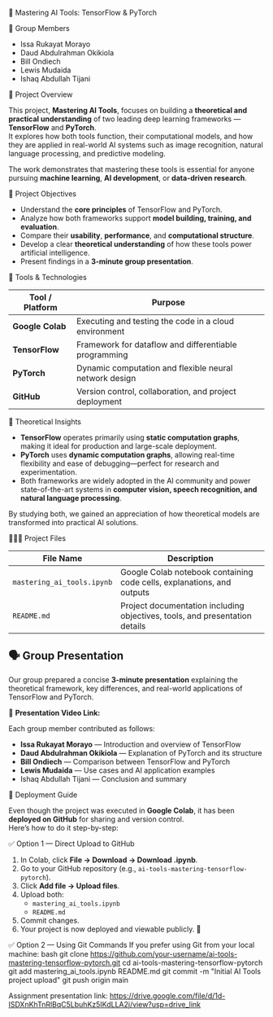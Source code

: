  🧠 Mastering AI Tools: TensorFlow & PyTorch

👥 Group Members
- Issa Rukayat Morayo  
- Daud Abdulrahman Okikiola  
- Bill Ondiech  
- Lewis Mudaida  
- Ishaq Abdullah Tijani


 📘 Project Overview

This project, **Mastering AI Tools**, focuses on building a **theoretical and practical understanding** of two leading deep learning frameworks — **TensorFlow** and **PyTorch**.  
It explores how both tools function, their computational models, and how they are applied in real-world AI systems such as image recognition, natural language processing, and predictive modeling.

The work demonstrates that mastering these tools is essential for anyone pursuing **machine learning**, **AI development**, or **data-driven research**.



 🎯 Project Objectives

- Understand the **core principles** of TensorFlow and PyTorch.  
- Analyze how both frameworks support **model building, training, and evaluation**.  
- Compare their **usability**, **performance**, and **computational structure**.  
- Develop a clear **theoretical understanding** of how these tools power artificial intelligence.  
- Present findings in a **3-minute group presentation**.



 🧩 Tools & Technologies

| Tool / Platform | Purpose |
|-----------------|----------|
| **Google Colab** | Executing and testing the code in a cloud environment |
| **TensorFlow** | Framework for dataflow and differentiable programming |
| **PyTorch** | Dynamic computation and flexible neural network design |
| **GitHub** | Version control, collaboration, and project deployment |



 🧠 Theoretical Insights

- **TensorFlow** operates primarily using **static computation graphs**, making it ideal for production and large-scale deployment.  
- **PyTorch** uses **dynamic computation graphs**, allowing real-time flexibility and ease of debugging—perfect for research and experimentation.  
- Both frameworks are widely adopted in the AI community and power state-of-the-art systems in **computer vision, speech recognition, and natural language processing**.  

By studying both, we gained an appreciation of how theoretical models are transformed into practical AI solutions.



 🧑🏽‍💻 Project Files

| File Name | Description |
|------------|-------------|
| `mastering_ai_tools.ipynb` | Google Colab notebook containing code cells, explanations, and outputs |
| `README.md` | Project documentation including objectives, tools, and presentation details |



## 🗣️ Group Presentation

Our group prepared a concise **3-minute presentation** explaining the theoretical framework, key differences, and real-world applications of TensorFlow and PyTorch.  

🎥 **Presentation Video Link:**   

Each group member contributed as follows:  
- **Issa Rukayat Morayo** — Introduction and overview of TensorFlow  
- **Daud Abdulrahman Okikiola** — Explanation of PyTorch and its structure  
- **Bill Ondiech** — Comparison between TensorFlow and PyTorch  
- **Lewis Mudaida** — Use cases and AI application examples  
- 	Ishaq Abdullah Tijani — Conclusion and summary  



 🚀 Deployment Guide

Even though the project was executed in **Google Colab**, it has been **deployed on GitHub** for sharing and version control.  
Here’s how to do it step-by-step:

 ✅ Option 1 — Direct Upload to GitHub
1. In Colab, click **File → Download → Download .ipynb**.  
2. Go to your GitHub repository (e.g., `ai-tools-mastering-tensorflow-pytorch`).  
3. Click **Add file → Upload files**.  
4. Upload both:
   - `mastering_ai_tools.ipynb`
   - `README.md`
5. Commit changes.  
6. Your project is now deployed and viewable publicly. 🎉

 ✅ Option 2 — Using Git Commands
If you prefer using Git from your local machine:
bash
git clone https://github.com/your-username/ai-tools-mastering-tensorflow-pytorch.git
cd ai-tools-mastering-tensorflow-pytorch
git add mastering_ai_tools.ipynb README.md
git commit -m "Initial AI Tools project upload"
git push origin main

Assignment presentation link: https://drive.google.com/file/d/1d-ISDXnKhTnRlBqC5LbuhKz5IKdLLA2j/view?usp=drive_link
